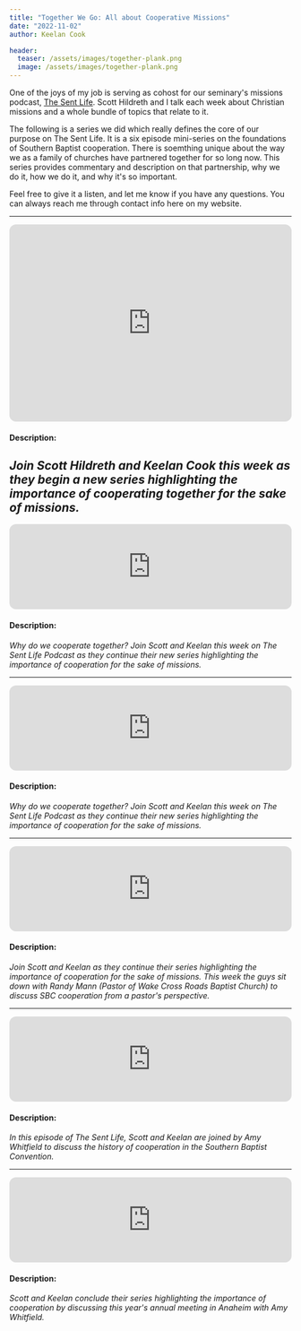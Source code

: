 ```yaml
---
title: "Together We Go: All about Cooperative Missions"
date: "2022-11-02"
author: Keelan Cook

header:
  teaser: /assets/images/together-plank.png
  image: /assets/images/together-plank.png
---
```


One of the joys of my job is serving as cohost for our seminary's missions podcast, [The Sent Life](https://open.spotify.com/show/7HmzNpfnTnrT62Vu0M64Zm). Scott Hildreth and I talk each week about Christian missions and a whole bundle of topics that relate to it.

The following is a series we did which really defines the core of our purpose on The Sent Life. It is a six episode mini-series on the foundations of Southern Baptist cooperation. There is soemthing unique about the way we as a family of churches have partnered together for so long now. This series provides commentary and description on that partnership, why we do it, how we do it, and why it's so important.

Feel free to give it a listen, and let me know if you have any questions. You can always reach me through contact info here on my website.

---

<iframe style="border-radius:12px" src="https://open.spotify.com/embed/episode/4EUdBevCyhd2Sc2yTnY9R5?utm_source=generator&theme=0" width="100%" height="352" frameBorder="0" allowfullscreen="" allow="autoplay; clipboard-write; encrypted-media; fullscreen; picture-in-picture" loading="lazy"></iframe>

#### Description:
*Join Scott Hildreth and Keelan Cook this week as they begin a new series highlighting the importance of cooperating together for the sake of missions.*
---

<iframe style="border-radius:12px" src="https://open.spotify.com/embed/episode/78JaYXbC83hxx7ARpniwzk?utm_source=generator&theme=0" width="100%" height="152" frameBorder="0" allowfullscreen="" allow="autoplay; clipboard-write; encrypted-media; fullscreen; picture-in-picture" loading="lazy"></iframe>

#### Description:
*Why do we cooperate together? Join Scott and Keelan this week on The Sent Life Podcast as they continue their new series highlighting the importance of cooperation for the sake of missions.*

---

<iframe style="border-radius:12px" src="https://open.spotify.com/embed/episode/1m8FkxmfVbrXT64WArqZOO?utm_source=generator&theme=0" width="100%" height="152" frameBorder="0" allowfullscreen="" allow="autoplay; clipboard-write; encrypted-media; fullscreen; picture-in-picture" loading="lazy"></iframe>

#### Description:
*Why do we cooperate together? Join Scott and Keelan this week on The Sent Life Podcast as they continue their new series highlighting the importance of cooperation for the sake of missions.*

---

<iframe style="border-radius:12px" src="https://open.spotify.com/embed/episode/0e3ZppB4lD7InpQR8HbxvR?utm_source=generator&theme=0" width="100%" height="152" frameBorder="0" allowfullscreen="" allow="autoplay; clipboard-write; encrypted-media; fullscreen; picture-in-picture" loading="lazy"></iframe>

#### Description:
*Join Scott and Keelan as they continue their series highlighting the importance of cooperation for the sake of missions. This week the guys sit down with Randy Mann (Pastor of Wake Cross Roads Baptist Church) to discuss SBC cooperation from a pastor's perspective.*

---

<iframe style="border-radius:12px" src="https://open.spotify.com/embed/episode/66X5Yx9KYWSPxZWFyWThdG?utm_source=generator&theme=0" width="100%" height="152" frameBorder="0" allowfullscreen="" allow="autoplay; clipboard-write; encrypted-media; fullscreen; picture-in-picture" loading="lazy"></iframe>

#### Description:
*In this episode of The Sent Life, Scott and Keelan are joined by Amy Whitfield to discuss the history of cooperation in the Southern Baptist Convention.*

---

<iframe style="border-radius:12px" src="https://open.spotify.com/embed/episode/1mnH9io4KCu8ZDrWMcvXCC?utm_source=generator&theme=0" width="100%" height="152" frameBorder="0" allowfullscreen="" allow="autoplay; clipboard-write; encrypted-media; fullscreen; picture-in-picture" loading="lazy"></iframe>

#### Description:
*Scott and Keelan conclude their series highlighting the importance of cooperation by discussing this year's annual meeting in Anaheim with Amy Whitfield.*